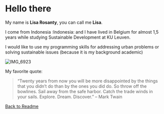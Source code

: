 # Hello there

My name is **Lisa Rosanty**, you can call me **Lisa**.

I come from Indonesia :Indonesia: and I have lived in Belgium for almost 1,5 years while studying Sustainable Development at KU Leuven.

I would like to use my programming skills for addressing urban problems or solving sustainable issues (because it is my background academic)

![IMG_6923](https://user-images.githubusercontent.com/63754597/81569011-ef78ab00-939e-11ea-9ee4-27ae85c42a11.JPG)

My favorite quote:
>“Twenty years from now you will be more disappointed by the things that you didn’t do than by the ones you did do. So throw off the bowlines. Sail away from the safe harbor. Catch the trade winds in your sails. Explore. Dream. Discover.” – Mark Twain

[Back to Readme](./README.md)
